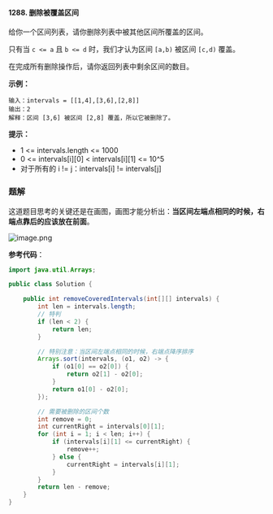 #### 1288. 删除被覆盖区间

给你一个区间列表，请你删除列表中被其他区间所覆盖的区间。

只有当 `c <= a` 且 `b <= d` 时，我们才认为区间 `[a,b)` 被区间 `[c,d)` 覆盖。

在完成所有删除操作后，请你返回列表中剩余区间的数目。

**示例：**

```shell
输入：intervals = [[1,4],[3,6],[2,8]]
输出：2
解释：区间 [3,6] 被区间 [2,8] 覆盖，所以它被删除了。
```

**提示：**

* 1 <= intervals.length <= 1000
* 0 <= intervals[i][0] < intervals[i][1] <= 10^5
* 对于所有的 i != j：intervals[i] != intervals[j]



### 题解

这道题目思考的关键还是在画图，画图才能分析出：**当区间左端点相同的时候，右端点靠后的应该放在前面**。

![image.png](http://gitlab.wsh-study.com/xp-study/LeeteCode/-/blob/master/贪心算法/images/删除被覆盖区间/1.jpg)

**参考代码**：

```java
import java.util.Arrays;

public class Solution {

    public int removeCoveredIntervals(int[][] intervals) {
        int len = intervals.length;
        // 特判
        if (len < 2) {
            return len;
        }

        // 特别注意：当区间左端点相同的时候，右端点降序排序
        Arrays.sort(intervals, (o1, o2) -> {
            if (o1[0] == o2[0]) {
                return o2[1] - o2[0];
            }
            return o1[0] - o2[0];
        });

        // 需要被删除的区间个数
        int remove = 0;
        int currentRight = intervals[0][1];
        for (int i = 1; i < len; i++) {
            if (intervals[i][1] <= currentRight) {
                remove++;
            } else {
                currentRight = intervals[i][1];
            }
        }
        return len - remove;
    }
}
```

